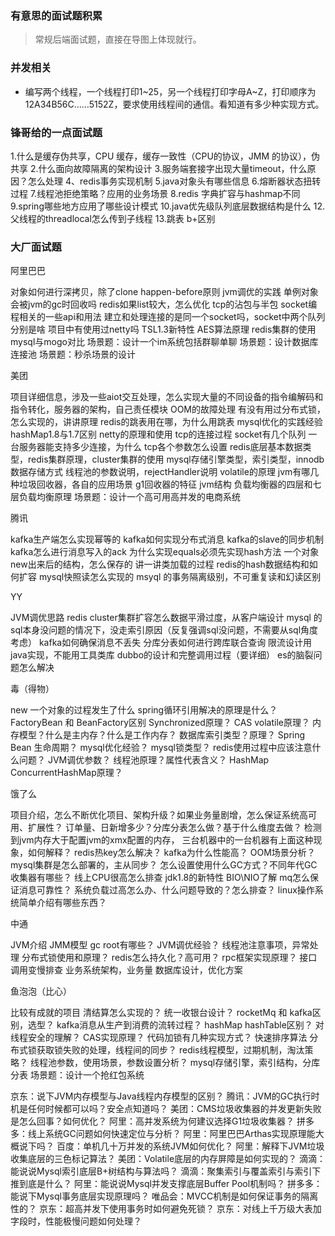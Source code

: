 ### 有意思的面试题积累
> 常规后端面试题，直接在导图上体现就行。

### 并发相关
- 编写两个线程，一个线程打印1~25，另一个线程打印字母A~Z，打印顺序为12A34B56C……5152Z，要求使用线程间的通信。看知道有多少种实现方式。


### 锋哥给的一点面试题
1.什么是缓存伪共享，CPU 缓存，缓存一致性（CPU的协议，JMM 的协议），伪共享
2.什么面向故障隔离的架构设计
3.服务端套接字出现大量timeout，什么原因？怎么处理
4、redis事务实现机制
5.java对象头有哪些信息
6.熔断器状态扭转过程
7.线程池拒绝策略？应用的业务场景
8.redis 字典扩容与hashmap不同
9.spring哪些地方应用了哪些设计模式
10.java优先级队列底层数据结构是什么
12.父线程的threadlocal怎么传到子线程
13.跳表 b+区别



### 大厂面试题

阿里巴巴

对象如何进行深拷贝，除了clone
happen-before原则
jvm调优的实践
单例对象会被jvm的gc时回收吗
redis如果list较大，怎么优化
tcp的沾包与半包
socket编程相关的一些api和用法
建立和处理连接的是同一个socket吗，socket中两个队列分别是啥
项目中有使用过netty吗
TSL1.3新特性
AES算法原理
redis集群的使用
mysql与mogo对比
场景题：设计一个im系统包括群聊单聊
场景题：设计数据库连接池
场景题：秒杀场景的设计

美团

项目详细信息，涉及一些aiot交互处理，怎么实现大量的不同设备的指令编解码和指令转化，服务器的架构，自己责任模块
OOM的故障处理
有没有用过分布式锁，怎么实现的，讲讲原理
redis的跳表用在哪，为什么用跳表
mysql优化的实践经验
hashMap1.8与1.7区别
netty的原理和使用
tcp的连接过程
socket有几个队列
一台服务器能支持多少连接，为什么
tcp各个参数怎么设置
redis底层基本数据类型，redis集群原理，cluster集群的使用
mysql存储引擎类型，索引类型，innodb数据存储方式
线程池的参数说明，rejectHandler说明
volatile的原理
jvm有哪几种垃圾回收器，各自的应用场景
g1回收器的特征
jvm结构
负载均衡器的四层和七层负载均衡原理
场景题：设计一个高可用高并发的电商系统

腾讯

kafka生产端怎么实现幂等的
kafka如何实现分布式消息
kafka的slave的同步机制
kafka怎么进行消息写入的ack
为什么实现equals必须先实现hash方法
一个对象new出来后的结构，怎么保存的
讲一讲类加载的过程
redis的hash数据结构和如何扩容
mysql快照读怎么实现的
msyql 的事务隔离级别，不可重复读和幻读区别

YY

JVM调优思路
redis cluster集群扩容怎么数据平滑过度，从客户端设计
mysql 的sql本身没问题的情况下，没走索引原因（反复强调sql没问题，不需要从sql角度考虑）
kafka如何确保消息不丢失
分库分表如何进行跨库联合查询
限流设计用java实现，不能用工具类库
dubbo的设计和完整调用过程（要详细）
es的脑裂问题怎么解决

毒（得物）

new 一个对象的过程发生了什么
spring循环引用解决的原理是什么？
FactoryBean 和 BeanFactory区别
Synchronized原理？
CAS volatile原理？
内存模型？什么是主内存？什么是工作内存？
数据库索引类型？原理？
Spring Bean 生命周期？
mysql优化经验？
mysql锁类型？
redis使用过程中应该注意什么问题？
JVM调优参数？
线程池原理？属性代表含义？
HashMap ConcurrentHashMap原理？

饿了么

项目介绍，怎么不断优化项目、架构升级？如果业务量剧增，怎么保证系统高可用、扩展性？
订单量、日新增多少？分库分表怎么做？基于什么维度去做？
检测到jvm内存大于配置jvm的xmx配置的内存， 三台机器中的一台机器有上面这种现象，如何解释？
redis热key怎么解决？
kafka为什么性能高？
OOM场景分析？
mysql集群是怎么部署的，主从同步？
怎么设置使用什么GC方式？不同年代GC收集器有哪些？
线上CPU很高怎么排查
jdk1.8的新特性
BIO\NIO了解
mq怎么保证消息可靠性？
系统负载过高怎么办、什么问题导致的？怎么排查？
linux操作系统简单介绍有哪些东西？

中通

JVM介绍
JMM模型
gc root有哪些？
JVM调优经验？
线程池注意事项，异常处理
分布式锁使用和原理？
redis怎么持久化？高可用？
rpc框架实现原理？
接口调用变慢排查
业务系统架构，业务量
数据库设计，优化方案

鱼泡泡（比心）

比较有成就的项目
清结算怎么实现的？
统一收银台设计？
rocketMq 和 kafka区别，选型？
kafka消息从生产到消费的流转过程？
hashMap  hashTable区别？
对线程安全的理解？
CAS实现原理？
代码加锁有几种实现方式？
快速排序算法
分布式锁获取锁失败的处理，线程间的同步？
redis线程模型，过期机制，淘汰策略？
线程池参数，使用场景，参数设置分析？
mysql存储引擎，索引结构，分库分表
场景题：设计一个抢红包系统

京东：说下JVM内存模型与Java线程内存模型的区别？
腾讯：JVM的GC执行时机是任何时候都可以吗？安全点知道吗？
美团：CMS垃圾收集器的并发更新失败是怎么回事？如何优化？
阿里：高并发系统为何建议选择G1垃圾收集器？
拼多多：线上系统GC问题如何快速定位与分析？
阿里：阿里巴巴Arthas实现原理能大概说下吗？
百度：单机几十万并发的系统JVM如何优化？
阿里：解释下JVM垃圾收集底层的三色标记算法？
美团：Volatile底层的内存屏障是如何实现的？
滴滴：能说说Mysql索引底层B+树结构与算法吗？
滴滴：聚集索引与覆盖索引与索引下推到底是什么？
阿里：能说说Mysql并发支撑底层Buffer Pool机制吗？
拼多多：能说下Mysql事务底层实现原理吗？
唯品会：MVCC机制是如何保证事务的隔离性的？
京东：超高并发下使用事务时如何避免死锁？
京东：对线上千万级大表加字段时，性能极慢问题如何处理？

